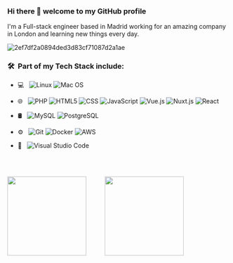 ### Hi there 👋 welcome to my GitHub profile

I'm a Full-stack engineer based in Madrid working for an amazing company in London and learning new things every day.

![2ef7df2a0894ded3d83cf71087d2a1ae](https://user-images.githubusercontent.com/17096352/169638017-03f8efcf-81b4-45cb-9dcc-d0033f705db6.png)

<h3> 🛠 &nbsp;Part of my Tech Stack include:</h3>

- 💻 &nbsp;
  ![Linux](https://img.shields.io/badge/-linux-333333?style=flat&logo=linux)
  ![Mac OS](https://img.shields.io/badge/-apple-333333?style=flat&logo=apple)

- 🌐 &nbsp;
  ![PHP](https://img.shields.io/badge/-PHP-333333?style=flat&logo=php)
  ![HTML5](https://img.shields.io/badge/-HTML5-333333?style=flat&logo=HTML5)
  ![CSS](https://img.shields.io/badge/-CSS-333333?style=flat&logo=CSS3&logoColor=1572B6)
  ![JavaScript](https://img.shields.io/badge/-JavaScript-333333?style=flat&logo=javascript)
  ![Vue.js](https://img.shields.io/badge/-vue.js-333333?style=flat&logo=vue.js)
  ![Nuxt.js](https://img.shields.io/badge/-nuxt.js-333333?style=flat&logo=nuxt.js)
  ![React](https://img.shields.io/badge/-React-333333?style=flat&logo=react)

- 🛢 &nbsp;
  ![MySQL](https://img.shields.io/badge/-MySQL-333333?style=flat&logo=mysql)
  ![PostgreSQL](https://img.shields.io/badge/-PostgreSQL-333333?style=flat&logo=Postgresql)

- ⚙️ &nbsp;
  ![Git](https://img.shields.io/badge/-Git-333333?style=flat&logo=git)
  ![Docker](https://img.shields.io/badge/-docker-333333?style=flat&logo=docker)
  ![AWS](https://img.shields.io/badge/-amazon-aws?style=flat&color=333333&logo=amazon-aws)

- 🔧 &nbsp;
  ![Visual Studio Code](https://img.shields.io/badge/-Visual%20Studio%20Code-333333?style=flat&logo=visual-studio-code&logoColor=007ACC)

<br />
<br />

<p style="display:flex;width:100%">
<img height="180em" src="https://github-readme-stats.vercel.app/api?username=sebalaini&show_icons=true&theme=dark" style="padding-right:3em;"/> 
<img height="180em" src="https://github-readme-stats.vercel.app/api/top-langs/?username=sebalaini&theme=dark&layout=compact" />
<p>


